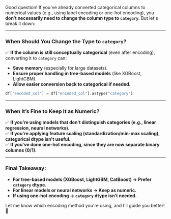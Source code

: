 
Good question! If you've already converted categorical columns to numerical values (e.g., using label encoding or one-hot encoding), you **don’t necessarily need to change the column type to `category`**. But let's break it down:  

---

### **When Should You Change the Type to `category`?**
✅ **If the column is still conceptually categorical** (even after encoding), converting it to `category` can:  
- **Save memory** (especially for large datasets).  
- **Ensure proper handling in tree-based models** (like XGBoost, LightGBM).  
- **Allow easier conversion back to categorical if needed.**  

```python
df["encoded_col"] = df["encoded_col"].astype("category")
```

---

### **When It’s Fine to Keep It as Numeric?**
✅ **If you're using models that don't distinguish categories (e.g., linear regression, neural networks).**  
✅ **If you're applying feature scaling (standardization/min-max scaling), categorical dtype isn't useful.**  
✅ **If you've done one-hot encoding, since they are now separate binary columns (0/1).**  

---

### **Final Takeaway:**
- **For tree-based models (XGBoost, LightGBM, CatBoost) → Prefer `category` dtype.**  
- **For linear models or neural networks → Keep as numeric.**  
- **If using one-hot encoding → `category` dtype isn’t needed.**  

Let me know which encoding method you're using, and I'll guide you better! 🚀